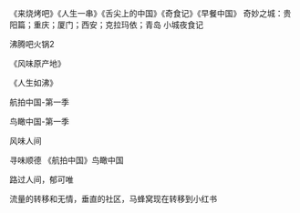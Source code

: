 《来烧烤吧》《人生一串》《舌尖上的中国》《奇食记》《早餐中国》
奇妙之城：贵阳篇；重庆；厦门；西安；克拉玛依；青岛
小城夜食记

沸腾吧火锅2

《风味原产地》

《人生如沸》

航拍中国-第一季

鸟瞰中国-第一季

风味人间

寻味顺德
《航拍中国》鸟瞰中国

路过人间，郁可唯

流量的转移和无情，垂直的社区，马蜂窝现在转移到小红书


